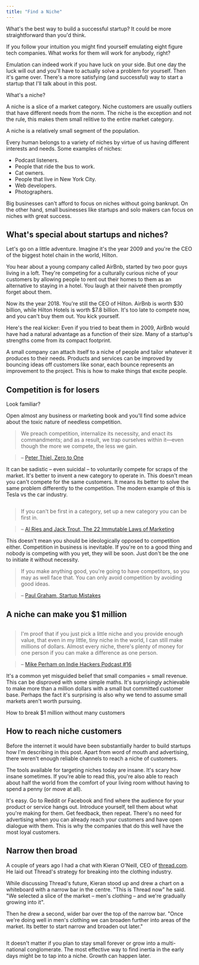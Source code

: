 ```yaml
---
title: "Find a Niche"
---
```


What's the best way to build a successful startup? It could be more straightforward than you'd think.

If you follow your intuition you might find yourself emulating eight figure tech companies. What works for them will work for anybody, right? 

Emulation can indeed work if you have luck on your side. But one day the luck will out and you'll have to actually solve a problem for yourself. Then it's game over. There's a more satisfying (and successful) way to start a startup that I'll talk about in this post.

<div class="image">
  <img src="http://a.nosaj.io/niche/niche-definition.jpg" alt="" />
  <div class="caption">What's a niche?</div>
</div>

A niche is a slice of a market category. Niche customers are usually outliers that have different needs from the norm. The niche is the exception and not the rule, this makes them small relitive to the entire market category. 

<div class="image">
  <img src="http://a.nosaj.io/niche/niche-visualised.png" alt="" />
  <div class="caption">A niche is a relatively small segment of the population.</div>
</div>

Every human belongs to a variety of niches by virtue of us having different interests and needs. Some examples of niches:

- Podcast listeners.
- People that ride the bus to work.
- Cat owners.
- People that live in New York City.
- Web developers.
- Photographers.

Big businesses can't afford to focus on niches without going bankrupt. On the other hand, small businesses like startups and solo makers can focus on niches with great success. 


## What's special about startups and niches?

Let's go on a little adventure. Imagine it's the year 2009 and you're the CEO of the biggest hotel chain in the world, Hilton.

You hear about a young company called AirBnb, started by two poor guys living in a loft. They're competing for a culturally curious niche of your customers by allowing people to rent out their homes to them as an alternative to staying in a hotel. You laugh at their naiveté then promptly forget about them.

Now its the year 2018. You're still the CEO of Hilton. AirBnb is worth $30 billion, while Hilton Hotels is worth $7.8 billion. It's too late to compete now, and you can't buy them out. You kick yourself.

Here's the real kicker: Even if you tried to beat them in 2009, AirBnb would have had a natural advantage as a function of their size. Many of a startup's strengths come from its compact footprint.

A small company can attach itself to a niche of people and tailor whatever it produces to their needs. Products and services can be improved by bouncing ideas off customers like sonar, each bounce represents an improvement to the project. This is how to make things that excite people.

## Competition is for losers
<div class="image">
  <img src="http://a.nosaj.io/niche/escalator.gif" alt="" />
  <div class="caption">Look familiar?</div>
</div>

Open almost any business or marketing book and you'll find some advice about the toxic nature of needless competition.

> We preach competition, internalize its necessity, and enact its commandments; and as a result, we trap ourselves within it—even though the more we compete, the less we gain. 

> – [Peter Thiel, Zero to One](https://www.amazon.co.uk/Zero-One-Notes-Startups-Future/dp/0804139296)

It can be sadistic – even suicidal – to voluntarily compete for scraps of the market. It's better to invent a new category to operate in. This doesn't mean you can't compete for the same customers. It means its better to solve the same problem differently to the competition. The modern example of this is Tesla vs the car industry.

<div class="image">
  <img src="http://a.nosaj.io/niche/tesla-meme.jpg" alt="" />
</div>

> If you can't be first in a category, set up a new category you can be first in.

> – [Al Ries and Jack Trout, The 22 Immutable Laws of Marketing](https://www.amazon.co.uk/22-Immutable-Laws-Marketing/dp/1861976100)

This doesn't mean you should be ideologically opposed to competition either. Competition in business is inevitable. If you're on to a good thing and nobody is competing with you yet, they will be soon. Just don't be the one to initiate it without necessity.

> If you make anything good, you're going to have competitors, so you may as well face that. You can only avoid competition by avoiding good ideas.

> – [Paul Graham, Startup Mistakes](http://paulgraham.com/startupmistakes.html)

## A niche can make you $1 million

<div class="image">
  <img src="http://a.nosaj.io/niche/moneybed.jpeg" alt="" />
  <div class="caption"></div>
</div>

> I'm proof that if you just pick a little niche and you provide enough value, that even in my little, tiny niche in the world, I can still make millions of dollars. Almost every niche, there's plenty of money for one person if you can make a difference as one person.

> – [Mike Perham on Indie Hackers Podcast #16](https://www.indiehackers.com/podcast/016-mike-perham-of-sidekiq#1229.767)

It's a common yet misguided belief that small companies = small revenue. This can be disproved with some simple maths. It's surprisingly achievable to make more than a million dollars with a small but committed customer base. Perhaps the fact it's surprising is also why we tend to assume small markets aren't worth pursuing.

<div class="image">
  <img src="http://a.nosaj.io/niche/niche-calculations.png" alt="" />
  <div class="caption">How to break $1 million without many customers</div>
</div>

## How to reach niche customers

Before the internet it would have been substantially harder to build startups how I'm describing in this post. Apart from word of mouth and advertising, there weren't enough reliable channels to reach a niche of customers.

The tools available for targeting niches today are insane. It's scary how insane sometimes. If you're able to read this, you're also able to reach about half the world from the comfort of your living room without having to spend a penny (or move at all).

It's easy. Go to Reddit or Facebook and find where the audience for your product or service hangs out. Introduce yourself, tell them about what you're making for them. Get feedback, then repeat. There's no need for advertising when you can already reach your customers and have open dialogue with them. This is why the companies that do this well have the most loyal customers.

## Narrow then broad

A couple of years ago I had a chat with Kieran O'Neill, CEO of [thread.com](http://www.thread.com). He laid out Thread's strategy for breaking into the clothing industry.

While discussing Thread's future, Kieran stood up and drew a chart on a whiteboard with a narrow bar in the centre. "This is Thread now" he said. "We selected a slice of the market – men's clothing – and we're gradually growing into it".

Then he drew a second, wider bar over the top of the narrow bar. "Once we're doing well in men's clothing we can broaden further into areas of the market. Its better to start narrow and broaden out later."

<div class="image">
  <img src="http://a.nosaj.io/niche/narrow-then-broad.png" alt="" />
  <div class="caption"></div>
</div>

It doesn't matter if you plan to stay small forever or grow into a multi-national conglomerate. The most effective way to find inertia in the early days might be to tap into a niche. Growth can happen later.
